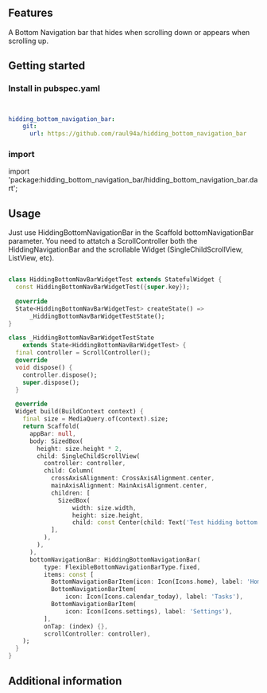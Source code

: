 
## Features

A Bottom Navigation bar that hides when scrolling down or appears when scrolling up.

## Getting started

### Install in pubspec.yaml

```yaml


hidding_bottom_navigation_bar:
    git:
      url: https://github.com/raul94a/hidding_bottom_navigation_bar
 ```    
### import

import 'package:hidding_bottom_navigation_bar/hidding_bottom_navigation_bar.dart';


## Usage

Just use HiddingBottomNavigationBar in the Scaffold bottomNavigationBar parameter. You need to attatch a ScrollController both the HiddingNavigationBar and the scrollable Widget (SingleChildScrollView, ListView, etc). 

```dart

class HiddingBottomNavBarWidgetTest extends StatefulWidget {
  const HiddingBottomNavBarWidgetTest({super.key});

  @override
  State<HiddingBottomNavBarWidgetTest> createState() =>
      _HiddingBottomNavBarWidgetTestState();
}

class _HiddingBottomNavBarWidgetTestState
    extends State<HiddingBottomNavBarWidgetTest> {
  final controller = ScrollController();
  @override
  void dispose() {
    controller.dispose();
    super.dispose();
  }

  @override
  Widget build(BuildContext context) {
    final size = MediaQuery.of(context).size;
    return Scaffold(
      appBar: null,
      body: SizedBox(
        height: size.height * 2,
        child: SingleChildScrollView(
          controller: controller,
          child: Column(
            crossAxisAlignment: CrossAxisAlignment.center,
            mainAxisAlignment: MainAxisAlignment.center,
            children: [
              SizedBox(
                  width: size.width,
                  height: size.height,
                  child: const Center(child: Text('Test hidding bottom navigation bar')))
            ],
          ),
        ),
      ),
      bottomNavigationBar: HiddingBottomNavigationBar(
          type: FlexibleBottomNavigationBarType.fixed,
          items: const [
            BottomNavigationBarItem(icon: Icon(Icons.home), label: 'Home'),
            BottomNavigationBarItem(
                icon: Icon(Icons.calendar_today), label: 'Tasks'),
            BottomNavigationBarItem(
                icon: Icon(Icons.settings), label: 'Settings'),
          ],
          onTap: (index) {},
          scrollController: controller),
    );
  }
}
```

## Additional information


